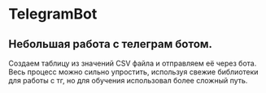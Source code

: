 # TelegramBot
## Небольшая работа с телеграм ботом.
Создаем таблицу из значений CSV файла и отправляем её через бота.
Весь процесс можно сильно упростить, используя свежие библиотеки для работы с тг, но для обучения использовал более сложный путь.

